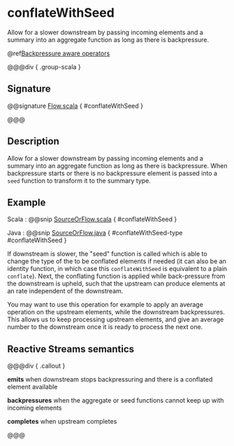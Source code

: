 # conflateWithSeed

Allow for a slower downstream by passing incoming elements and a summary into an aggregate function as long as there is backpressure.

@ref[Backpressure aware operators](../index.md#backpressure-aware-operators)

@@@div { .group-scala }

## Signature

@@signature [Flow.scala](/akka-stream/src/main/scala/akka/stream/scaladsl/Flow.scala) { #conflateWithSeed }

@@@

## Description

Allow for a slower downstream by passing incoming elements and a summary into an aggregate function as long as there
is backpressure. When backpressure starts or there is no backpressure element is passed into a `seed` function to
transform it to the summary type.

## Example

Scala
:   @@snip [SourceOrFlow.scala](/akka-docs/src/test/scala/docs/stream/operators/SourceOrFlow.scala) { #conflateWithSeed }

Java
:   @@snip [SourceOrFlow.java](/akka-docs/src/test/java/jdocs/stream/operators/SourceOrFlow.java) { #conflateWithSeed-type #conflateWithSeed }


If downstream is slower, the "seed" function is called which is able to change the type of the to be conflated
elements if needed (it can also be an identity function, in which case this `conflateWithSeed` is equivalent to 
a plain `conflate`). Next, the conflating function is applied while back-pressure from the downstream is upheld,
such that the upstream can produce elements at an rate independent of the downstream.

You may want to use this operation for example to apply an average operation on the upstream elements,
while the downstream backpressures. This allows us to keep processing upstream elements, and give an average
number to the downstream once it is ready to process the next one.

## Reactive Streams semantics 

@@@div { .callout }

**emits** when downstream stops backpressuring and there is a conflated element available

**backpressures** when the aggregate or seed functions cannot keep up with incoming elements

**completes** when upstream completes

@@@



